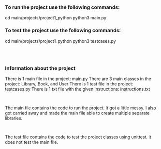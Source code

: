 ### To run the project use the following commands:
cd main/projects/project1_python
python3 main.py

### To test the project use the following commands:
cd main/projects/project1_python
python3 testcases.py

<br>
<br>


### Information about the project

There is 1 main file in the project: main.py
There are 3 main classes in the project: Library, Book, and User
There is 1 test file in the project: testcases.py
There is 1 txt file with the given instructions: instructions.txt

<br>

The main file contains the code to run the project. It got a little messy.
I also got carried away and made the main file able to create multiple separate libraries.

<br>

The test file contains the code to test the project classes using unittest.
It does not test the main file.
